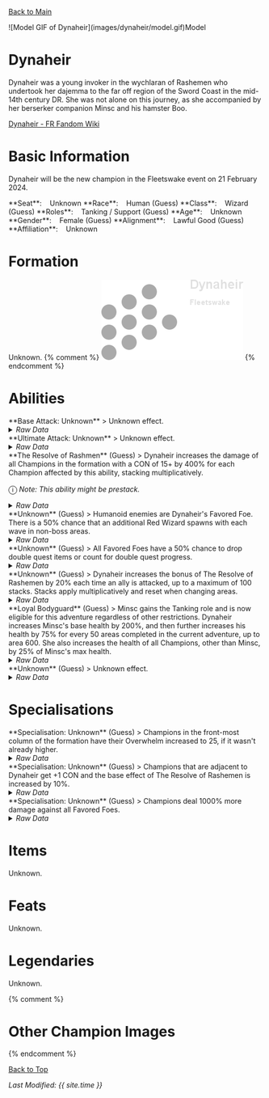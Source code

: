 [Back to Main](index.md)

<span class="championPortraitsRow">
    <span class="championPortraitsImage">
        ![Model GIF of Dynaheir](images/dynaheir/model.gif)Model
    </span>
</span>

# Dynaheir

Dynaheir was a young invoker in the wychlaran of Rashemen who undertook her dajemma to the far off region of the Sword Coast in the mid-14th century DR. She was not alone on this journey, as she accompanied by her berserker companion Minsc and his hamster Boo.

[Dynaheir - FR Fandom Wiki](https://forgottenrealms.fandom.com/wiki/Dynaheir)

# Basic Information

Dynaheir will be the new champion in the Fleetswake event on 21 February 2024.

<span class="champStatsTableColumn">
    <span class="champStatsTableRow">
        <span class="champStatsTableInfoHeader">
            <span style="margin-right:4px;">**Seat**:</span>
        </span>
        <span class="champStatsTableInfoSmall">
            <span style="margin-left:8px;">Unknown</span>
        </span>
    </span>
    <span class="champStatsTableRow">
        <span class="champStatsTableInfoHeader">
            <span style="margin-right:4px;">**Race**:</span>
        </span>
        <span class="champStatsTableInfoSmall">
            <span style="margin-left:8px;">Human (Guess)</span>
        </span>
    </span>
    <span class="champStatsTableRow">
        <span class="champStatsTableInfoHeader">
            <span style="margin-right:4px;">**Class**:</span>
        </span>
        <span class="champStatsTableInfoSmall">
            <span style="margin-left:8px;">Wizard (Guess)</span>
        </span>
    </span>
    <span class="champStatsTableRow">
        <span class="champStatsTableInfoHeader">
            <span style="margin-right:4px;">**Roles**:</span>
        </span>
        <span class="champStatsTableInfoSmall">
            <span style="margin-left:8px;">Tanking / Support (Guess)</span>
        </span>
    </span>
    <span class="champStatsTableRow">
        <span class="champStatsTableInfoHeader">
            <span style="margin-right:4px;">**Age**:</span>
        </span>
        <span class="champStatsTableInfoSmall">
            <span style="margin-left:8px;">Unknown</span>
        </span>
    </span>
    <span class="champStatsTableRow">
        <span class="champStatsTableInfoHeader">
            <span style="margin-right:4px;">**Gender**:</span>
        </span>
        <span class="champStatsTableInfoSmall">
            <span style="margin-left:8px;">Female (Guess)</span>
        </span>
    </span>
    <span class="champStatsTableRow">
        <span class="champStatsTableInfoHeader">
            <span style="margin-right:4px;">**Alignment**:</span>
        </span>
        <span class="champStatsTableInfoSmall">
            <span style="margin-left:8px;">Lawful Good (Guess)</span>
        </span>
    </span>
    <span class="champStatsTableRow">
        <span class="champStatsTableInfoHeader">
            <span style="margin-right:4px;">**Affiliation**:</span>
        </span>
        <span class="champStatsTableInfoSmall">
            <span style="margin-left:8px;">Unknown</span>
        </span>
    </span>
</span>

# Formation

Unknown.
{% comment %}
<span class="formationBorder">
    ![Formation Layout](images/dynaheir/formation.png)
</span>
{% endcomment %}

# Abilities

<div markdown="1" class="abilityBorder"><div markdown="1" class="abilityBorderInner">
**Base Attack: Unknown**
> Unknown effect.
<details><summary><em>Raw Data</em></summary>
<p>
<pre>
</pre>
</p>
</details>
</div></div>

<div markdown="1" class="abilityBorder"><div markdown="1" class="abilityBorderInner">
**Ultimate Attack: Unknown**
> Unknown effect.
<details><summary><em>Raw Data</em></summary>
<p>
<pre>
</pre>
</p>
</details>
</div></div>

<div markdown="1" class="abilityBorder"><div markdown="1" class="abilityBorderInner">
**The Resolve of Rashmen** (Guess)
> Dynaheir increases the damage of all Champions in the formation with a CON of 15+ by 400% for each Champion affected by this ability, stacking multiplicatively.

<span style="font-size:1.2em;">ⓘ</span> *Note: This ability might be prestack.*
<details><summary><em>Raw Data</em></summary>
<p>
<pre>
{
    "id": 1849,
    "flavour_text": "",
    "description": {
        "desc": "Dynaheir increases the damage of all Champions in the formation with a CON of 15+ by $amount% for each Champion affected by this ability, stacking multiplicatively."
    },
    "effect_keys": [
        {
            "effect_string": "pre_stack_amount,400",
            "off_when_benched": true
        },
        {
            "effect_string": "hero_dps_multiplier_mult,0",
            "amount_expr": "upgrade_amount(13874,0)",
            "off_when_benched": true,
            "targets": [
                "all"
            ],
            "filter_targets": [
                {
                    "type": "stat_score",
                    "stat": "con",
                    "score": 15,
                    "check": ">="
                }
            ],
            "formation_arrows_for_effected_only": true,
            "show_bonus": true,
            "stacks_multiply": true,
            "amount_func": "mult",
            "stack_func": "per_upgrade_targets",
            "stack_func_data": {
                "upgrade_id": 13874
            },
            "amount_updated_listeners": [
                "slot_changed",
                "ability_score_changed"
            ],
            "retarget_when_any_hero_slot_changed": true,
            "use_computed_amount_for_description": true
        }
    ],
    "requirements": "",
    "graphic_id": 0,
    "properties": {
        "is_formation_ability": true,
        "owner_use_outgoing_description": true,
        "per_effect_index_bonuses": true,
        "default_bonus_index": 1,
        "indexed_effect_properties": true
    }
}
</pre>
</p>
</details>
</div></div>

<div markdown="1" class="abilityBorder"><div markdown="1" class="abilityBorderInner">
**Unknown** (Guess)
> Humanoid enemies are Dynaheir's Favored Foe. There is a 50% chance that an additional Red Wizard spawns with each wave in non-boss areas.
<details><summary><em>Raw Data</em></summary>
<p>
<pre>
{
    "id": 1850,
    "flavour_text": "",
    "description": {
        "desc": "Humanoid enemies are Dynaheir's Favored Foe. There is a $(amount___2)% chance that an additional Red Wizard spawns with each wave in non-boss areas."
    },
    "effect_keys": [
        {
            "effect_string": "favored_foe,humanoid",
            "off_when_benched": true
        },
        {
            "effect_string": "spawn_additional_monsters,50",
            "off_when_benched": true,
            "monster_ids": [
                804,
                805,
                806,
                885,
                886,
                887,
                1952,
                1953,
                1954
            ],
            "spawn_count": 1,
            "boss_areas": false,
            "monster_tag": "dynaheir_enemy_of_thay"
        }
    ],
    "requirements": "",
    "graphic_id": 0,
    "properties": {
        "is_formation_ability": true,
        "formation_circle_icon": false,
        "indexed_effect_properties": true,
        "owner_use_outgoing_description": true
    }
}
</pre>
</p>
</details>
</div></div>

<div markdown="1" class="abilityBorder"><div markdown="1" class="abilityBorderInner">
**Unknown** (Guess)
> All Favored Foes have a 50% chance to drop double quest items or count for double quest progress.
<details><summary><em>Raw Data</em></summary>
<p>
<pre>
{
    "id": 1851,
    "flavour_text": "",
    "description": {
        "desc": "All Favored Foes have a $amount% chance to drop double quest items or count for double quest progress."
    },
    "effect_keys": [
        {
            "effect_string": "chance_multiply_favored_foe_quest_rewards,50,2",
            "off_when_benched": true
        }
    ],
    "requirements": "",
    "graphic_id": 0,
    "properties": {
        "is_formation_ability": true,
        "owner_use_outgoing_description": true,
        "formation_circle_icon": false
    }
}
</pre>
</p>
</details>
</div></div>

<div markdown="1" class="abilityBorder"><div markdown="1" class="abilityBorderInner">
**Unknown** (Guess)
> Dynaheir increases the bonus of The Resolve of Rashemen by 20% each time an ally is attacked, up to a maximum of 100 stacks. Stacks apply multiplicatively and reset when changing areas.
<details><summary><em>Raw Data</em></summary>
<p>
<pre>
{
    "id": 1852,
    "flavour_text": "",
    "description": {
        "desc": "Dynaheir increases the bonus of The Resolve of Rashemen by $(not_buffed amount)% each time an ally is attacked, up to a maximum of $max_stacks stacks. Stacks apply multiplicatively and reset when changing areas."
    },
    "effect_keys": [
        {
            "effect_string": "buff_upgrade,20,13874",
            "off_when_benched": true,
            "stacks_multiply": true,
            "max_stacks": 100,
            "show_bonus": true,
            "more_triggers": [
                {
                    "trigger": "hero_attacked",
                    "target": "other",
                    "action": {
                        "type": "add_stack"
                    }
                },
                {
                    "trigger": "area_changed",
                    "action": {
                        "type": "reset_stacks"
                    }
                }
            ]
        }
    ],
    "requirements": "",
    "graphic_id": 0,
    "properties": {
        "is_formation_ability": true,
        "formation_circle_icon": false
    }
}
</pre>
</p>
</details>
</div></div>

<div markdown="1" class="abilityBorder"><div markdown="1" class="abilityBorderInner">
**Loyal Bodyguard** (Guess)
> Minsc gains the Tanking role and is now eligible for this adventure regardless of other restrictions. Dynaheir increases Minsc's base health by 200%, and then further increases his health by 75% for every 50 areas completed in the current adventure, up to area 600. She also increases the health of all Champions, other than Minsc, by 25% of Minsc's max health.
<details><summary><em>Raw Data</em></summary>
<p>
<pre>
{
    "id": 1856,
    "flavour_text": "",
    "description": {
        "desc": "Minsc gains the Tanking role and is now eligible for this adventure regardless of other restrictions. Dynaheir increases Minsc's base health by $amount%, and then further increases his health by 75% for every 50 areas completed in the current adventure, up to area 600. She also increases the health of all Champions, other than Minsc, by 25% of Minsc's max health"
    },
    "effect_keys": [
        {
            "effect_string": "dynaheir_loyal_bodyguard,200",
            "off_when_benched": true,
            "minsc_effect": "effect_def,1857",
            "minsc_health_mult_amount_expr": "base_amount+75*floor(min(highest_completed_area,600)/50)"
        },
        {
            "effect_string": "force_allow_hero",
            "off_when_benched": true,
            "hero_ids": [
                7
            ]
        }
    ],
    "requirements": "",
    "graphic_id": 0,
    "properties": {
        "is_formation_ability": true,
        "retain_on_slot_changed": true,
        "per_effect_index_bonuses": true,
        "default_bonus_index": 0,
        "indexed_effect_properties": true
    }
}
</pre>
</p>
</details>
</div></div>

<div markdown="1" class="abilityBorder"><div markdown="1" class="abilityBorderInner">
**Unknown** (Guess)
> Unknown effect.
<details><summary><em>Raw Data</em></summary>
<p>
<pre>
{
    "id": 1857,
    "flavour_text": "",
    "description": {
        "desc": ""
    },
    "effect_keys": [
        {
            "effect_string": "add_hero_tags,0,tanking"
        },
        {
            "effect_string": "health_mult,0",
            "note": "Amount for this gets updated by effect def 1856"
        },
        {
            "effect_string": "increase_health_by_source_percent,25",
            "targets": [
                "other"
            ],
            "amount_updated_listeners": [
                "max_health_changed"
            ]
        }
    ],
    "requirements": "",
    "graphic_id": 0,
    "properties": []
}
</pre>
</p>
</details>
</div></div>

# Specialisations

<div markdown="1" class="abilityBorder"><div markdown="1" class="abilityBorderInner">
**Specialisation: Unknown** (Guess)
> Champions in the front-most column of the formation have their Overwhelm increased to 25, if it wasn't already higher.
<details><summary><em>Raw Data</em></summary>
<p>
<pre>
{
    "id": 1853,
    "flavour_text": "",
    "description": {
        "desc": "Champions in the front-most column of the formation have their Overwhelm increased to $amount, if it wasn't already higher."
    },
    "effect_keys": [
        {
            "effect_string": "increase_overwhelm_to,25",
            "off_when_benched": true,
            "targets": [
                "front_column"
            ],
            "use_computed_amount_for_description": true
        }
    ],
    "requirements": "",
    "graphic_id": 0,
    "properties": {
        "is_formation_ability": true,
        "owner_use_outgoing_description": true
    }
}
</pre>
</p>
</details>
</div></div>

<div markdown="1" class="abilityBorder"><div markdown="1" class="abilityBorderInner">
**Specialisation: Unknown** (Guess)
> Champions that are adjacent to Dynaheir get +1 CON and the base effect of The Resolve of Rashemen is increased by 10%.
<details><summary><em>Raw Data</em></summary>
<p>
<pre>
{
    "id": 1854,
    "flavour_text": "",
    "description": {
        "desc": "Champions that are adjacent to Dynaheir get +1 CON and the base effect of The Resolve of Rashemen is increased by $amount%."
    },
    "effect_keys": [
        {
            "effect_string": "buff_upgrade,10,13874,0",
            "off_when_benched": true
        },
        {
            "effect_string": "increase_ability_score,con,1",
            "off_when_benched": true,
            "targets": [
                "adj"
            ]
        }
    ],
    "requirements": "",
    "graphic_id": 0,
    "properties": {
        "is_formation_ability": true,
        "per_effect_index_bonuses": true,
        "default_bonus_index": 0,
        "indexed_effect_properties": true
    }
}
</pre>
</p>
</details>
</div></div>

<div markdown="1" class="abilityBorder"><div markdown="1" class="abilityBorderInner">
**Specialisation: Unknown** (Guess)
> Champions deal 1000% more damage against all Favored Foes.
<details><summary><em>Raw Data</em></summary>
<p>
<pre>
{
    "id": 1855,
    "flavour_text": "",
    "description": {
        "desc": "Champions deal $amount% more damage against all Favored Foes."
    },
    "effect_keys": [
        {
            "effect_string": "increase_monster_damage_if_favored_foe,1000",
            "off_when_benched": true
        }
    ],
    "requirements": "",
    "graphic_id": 0,
    "properties": {
        "is_formation_ability": true,
        "formation_circle_icon": false
    }
}
</pre>
</p>
</details>
</div></div>

# Items

Unknown.

# Feats

Unknown.

# Legendaries

Unknown.

{% comment %}
# Other Champion Images

<span class="championImagesColumn">
</span>
{% endcomment %}

[Back to Top](#top)

*Last Modified: {{ site.time }}*